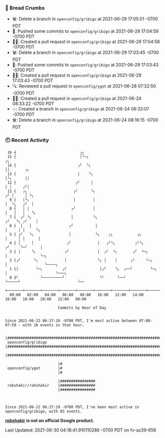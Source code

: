 ### 🍞 Bread Crumbs

 * 🗑: Delete a branch in `openconfig/gribigo` at 2021-06-29 17:05:01 -0700 PDT
 * 🚢: Pushed some commits to `openconfig/gribigo` at 2021-06-29 17:04:59 -0700 PDT
 * ✍🏼: Created a pull request in `openconfig/gribigo` at 2021-06-29 17:04:58 -0700 PDT
 * 🗑: Delete a branch in `openconfig/gribigo` at 2021-06-29 17:03:45 -0700 PDT
 * 🚢: Pushed some commits to `openconfig/gribigo` at 2021-06-29 17:03:43 -0700 PDT
 * ✍🏼: Created a pull request in `openconfig/gribigo` at 2021-06-29 17:03:43 -0700 PDT
 * 🔍: Reviewed a pull request in  `openconfig/ygot` at 2021-06-28 07:32:50 -0700 PDT
 * ✍🏼: Created a pull request in `openconfig/gribigo` at 2021-06-24 08:33:22 -0700 PDT
 * 💥: Created a branch in `openconfig/gribigo` at 2021-06-24 08:33:07 -0700 PDT
 * 🗑: Delete a branch in `openconfig/gribigo` at 2021-06-24 08:16:15 -0700 PDT

### 🕘 Recent Activity
```
 16 ┼                             ╭╮
 15 ┤                             │╰─╮                                       ╭╮
 14 ┤                            ╭╯  ╰╮                                      ││       ╭╮
 13 ┤                            │    ╰╮                                     │╰╮      ││
 12 ┤                           ╭╯     │                                     │ │     ╭╯│
 11 ┤   ╭╮                     ╭╯      ╰╮                                   ╭╯ │     │ ╰╮
  9 ┤   │╰╮                    │        │                                   │  ╰╮   ╭╯  │
  8 ┤   │ │                   ╭╯        │                                   │   │   │   ╰╮
  7 ┤  ╭╯ ╰╮                  │         ╰╮                                 ╭╯   ╰╮ ╭╯    │
  6 ┤  │   │                 ╭╯          │                                 │     │ │     ╰╮
  5 ┤ ╭╯   ╰╮                │           ╰╮    ╭╮           ╭╮             │     │ │      │
  4 ┤ │     │               ╭╯            │   ╭╯╰╮         ╭╯╰╮           ╭╯     ╰─╯      │
  3 ┤ │     ╰╮             ╭╯             │  ╭╯  ╰╮       ╭╯  ╰─╮         │               ╰─╮
  2 ┤╭╯      ╰╮            │              ╰╮ │    │      ╭╯     ╰─╮       │                 ╰────╮
  1 ┤│        ╰─╮         ╭╯               │╭╯    ╰╮  ╭──╯        ╰─╮     │                      ╰───╮
  0 ┼╯          ╰─────────╯                ╰╯      ╰──╯             ╰─────╯                          ╰──
    +───────+───────+───────+───────+───────+───────+───────+───────+───────+───────+───────+───────+────
  00:00   02:00   04:00   06:00   08:00   10:00   12:00   14:00   16:00   18:00   20:00   22:00   00:00   

						Commits by Hour of Day


Since 2021-06-22 06:37:19 -0700 PDT, I'm most active between 07:00-07:59 - with 16 events in that hour.

```



```
                        |###################################################################################
 openconfig/gribigo     |###################################################################################
                        |###################################################################################

                        |#
 openconfig/ygot        |#
                        |#

                        |################
 robshakir/robshakir    |################
                        |################



Since 2021-06-22 06:37:19 -0700 PDT, I've been most active in openconfig/gribigo, with 83 events.

```
**[robshakir](mailto:robjs@google.com) is not an official Google product.**


Last Updated: 2021-06-30 04:18:41.910110286 -0700 PDT on fv-az39-656

